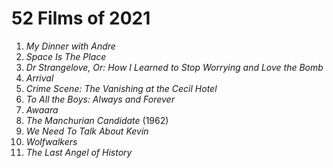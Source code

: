 # 52 Films of 2021

1. *My Dinner with Andre*
2. *Space Is The Place*
3. *Dr Strangelove, Or: How I Learned to Stop Worrying and Love the Bomb*
4. *Arrival*
5. *Crime Scene: The Vanishing at the Cecil Hotel*
6. *To All the Boys: Always and Forever*
7. *Awaara*
8. *The Manchurian Candidate* (1962)
9. *We Need To Talk About Kevin*
10. *Wolfwalkers*
11. *The Last Angel of History*
